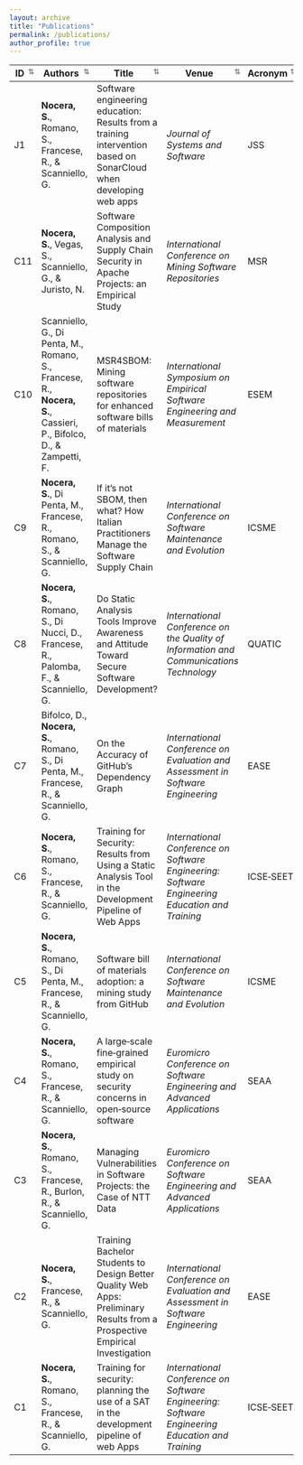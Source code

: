 ```yaml
---
layout: archive
title: "Publications"
permalink: /publications/
author_profile: true
---
```


<link rel="stylesheet" href="https://cdnjs.cloudflare.com/ajax/libs/font-awesome/4.7.0/css/font-awesome.min.css">


| ID   | Authors                                                                                                            | Title                                                                                                                                                                                                       | Venue                                                                                                            | Acronym   | Publisher | Year | DOI                                                                                                   | Pre‑print |
|------|---------------------------------------------------------------------------------------------------------------------|-------------------------------------------------------------------------------------------------------------------------------------------------------------------------------------------------------------|------------------------------------------------------------------------------------------------------------------|-----------|-----------|------|-------------------------------------------------------------------------------------------------------|-----------|
| J1   | **Nocera, S.**, Romano, S., Francese, R., & Scanniello, G.                                                           | Software engineering education: Results from a training intervention based on SonarCloud when developing web apps                                                                                           | *Journal of Systems and Software*                                                                              | JSS       | Elsevier  | 2025 | [10.1016/j.jss.2024.112308](https://doi.org/10.1016/j.jss.2024.112308)                                   |           |
| C11  | **Nocera, S.**, Vegas, S., Scanniello, G., & Juristo, N.                                                             | Software Composition Analysis and Supply Chain Security in Apache Projects: an Empirical Study                                                                                                              | *International Conference on Mining Software Repositories*                                                     | MSR       | IEEE      | 2025 |                                                                                                       | [<i class="fa fa-file-pdf-o" style="color:red"> **pdf**</i>](https://sabato-nocera.github.io/files/msr2025.pdf) |
| C10  | Scanniello, G., Di Penta, M., Romano, S., Francese, R., **Nocera, S.**, Cassieri, P., Bifolco, D., & Zampetti, F.    | MSR4SBOM: Mining software repositories for enhanced software bills of materials                                                                                                                             | *International Symposium on Empirical Software Engineering and Measurement*                                    | ESEM      | ACM       | 2024 | [10.1145/3674805.3695390](https://doi.org/10.1145/3674805.3695390)                                       |           |
| C9   | **Nocera, S.**, Di Penta, M., Francese, R., Romano, S., & Scanniello, G.                                             | If it’s not SBOM, then what? How Italian Practitioners Manage the Software Supply Chain                                                                                                                     | *International Conference on Software Maintenance and Evolution*                                               | ICSME     | IEEE      | 2024 | [10.1109/ICSME58944.2024.00077](https://doi.org/10.1109/ICSME58944.2024.00077)                         |           |
| C8   | **Nocera, S.**, Romano, S., Di Nucci, D., Francese, R., Palomba, F., & Scanniello, G.                                | Do Static Analysis Tools Improve Awareness and Attitude Toward Secure Software Development?                                                                                                                 | *International Conference on the Quality of Information and Communications Technology*                         | QUATIC    | Springer  | 2024 | [10.1007/978-3-031-70245-7_28](https://doi.org/10.1007/978-3-031-70245-7_28)                           |           |
| C7   | Bifolco, D., **Nocera, S.**, Romano, S., Di Penta, M., Francese, R., & Scanniello, G.                                | On the Accuracy of GitHub’s Dependency Graph                                                                                                                                                                 | *International Conference on Evaluation and Assessment in Software Engineering*                                 | EASE      | ACM       | 2024 | [10.1145/3661167.3661175](https://doi.org/10.1145/3661167.3661175)                                       |           |
| C6   | **Nocera, S.**, Romano, S., Francese, R., & Scanniello, G.                                                           | Training for Security: Results from Using a Static Analysis Tool in the Development Pipeline of Web Apps                                                                                                    | *International Conference on Software Engineering: Software Engineering Education and Training*                | ICSE‑SEET | ACM       | 2024 | [10.1145/3639474.3640073](https://doi.org/10.1145/3639474.3640073)                                       |           |
| C5   | **Nocera, S.**, Romano, S., Di Penta, M., Francese, R., & Scanniello, G.                                             | Software bill of materials adoption: a mining study from GitHub                                                                                                                                               | *International Conference on Software Maintenance and Evolution*                                               | ICSME     | IEEE      | 2023 | [10.1109/ICSME58846.2023.00016](https://doi.org/10.1109/ICSME58846.2023.00016)                         |           |
| C4   | **Nocera, S.**, Romano, S., Francese, R., & Scanniello, G.                                                           | A large‑scale fine‑grained empirical study on security concerns in open‑source software                                                                                                                     | *Euromicro Conference on Software Engineering and Advanced Applications*                                       | SEAA      | IEEE      | 2023 | [10.1109/SEAA60479.2023.00069](https://doi.org/10.1109/SEAA60479.2023.00069)                           |           |
| C3   | **Nocera, S.**, Romano, S., Francese, R., Burlon, R., & Scanniello, G.                                               | Managing Vulnerabilities in Software Projects: the Case of NTT Data                                                                                                                                          | *Euromicro Conference on Software Engineering and Advanced Applications*                                       | SEAA      | IEEE      | 2023 | [10.1109/SEAA60479.2023.00046](https://doi.org/10.1109/SEAA60479.2023.00046)                           |           |
| C2   | **Nocera, S.**, Francese, R., & Scanniello, G.                                                                       | Training Bachelor Students to Design Better Quality Web Apps: Preliminary Results from a Prospective Empirical Investigation                                                                                  | *International Conference on Evaluation and Assessment in Software Engineering*                                 | EASE      | ACM       | 2023 | [10.1145/3593434.3593957](https://doi.org/10.1145/3593434.3593957)                                     |           |
| C1   | **Nocera, S.**, Romano, S., Francese, R., & Scanniello, G.                                                           | Training for security: planning the use of a SAT in the development pipeline of web Apps                                                                                                                     | *International Conference on Software Engineering: Software Engineering Education and Training*                | ICSE‑SEET | IEEE      | 2023 | [10.1109/ICSE-SEET58685.2023.00010](https://doi.org/10.1109/ICSE-SEET58685.2023.00010)                 | [<i class="fa fa-file-pdf-o" style="color:red"> **pdf**</i>](https://sabato-nocera.github.io/files/icseseet2023.pdf)       |





<style>
  th {
    cursor: pointer;
    position: relative;
    padding-right: 20px; /* space for arrow */
  }

  th::after {
    content: '⇅'; /* initial state */
    position: absolute;
    right: 5px;
    font-size: 0.8em;
    color: #888;
  }

  th.sorted.asc::after {
    content: '↑';
  }

  th.sorted.desc::after {
    content: '↓';
  }
</style>

<script src="https://unpkg.com/tablesort@5.3.0/dist/tablesort.min.js"></script>

<script>
  document.addEventListener('DOMContentLoaded', function () {
    document.querySelectorAll("table").forEach(function(table) {
      const sort = new Tablesort(table);

      table.querySelectorAll("th").forEach(th => {
        th.addEventListener("click", () => {
          table.querySelectorAll("th").forEach(header => header.classList.remove("sorted", "asc", "desc"));
          th.classList.add("sorted");
          if (th.getAttribute("aria-sort") === "ascending") {
            th.classList.add("asc");
          } else if (th.getAttribute("aria-sort") === "descending") {
            th.classList.add("desc");
          }
        });
      });
    });
  });
</script>
